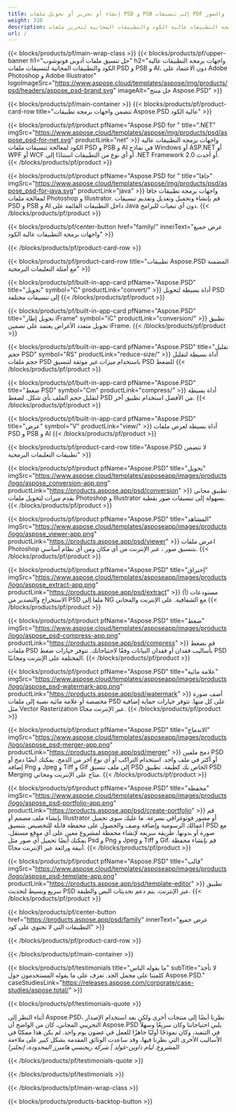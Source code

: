 ```yaml
---
title: إنشاء أو تحرير أو تحويل ملفات PSD و PSB إلى تنسيقات PDF والصور
weight: 310
description: واجهات برمجة التطبيقات عالية الكود والتطبيقات المجانية لتحرير ملفات Photoshop. القدرة على تحديث خصائص الطبقة وإضافة علامات مائية وتدوير مقياس Flip Crop Dethering Ratering Raster Conversion.
url: /
---
```


{{< blocks/products/pf/main-wrap-class >}}
{{< blocks/products/pf/upper-banner h1="حل تنسيق ملفات أدوبي فوتوشوب" h2="واجهات برمجة التطبيقات عالية الكود والتطبيقات المجانية لتنسيقات ملفات PSD و PSB و AI، دون الاعتماد على Adobe Photoshop و Adobe Illustrator" logoImageSrc="https://www.aspose.cloud/templates/aspose/img/products/psd/headers/aspose_psd-brand.svg" imageAlt="حل منتج Aspose.PSD" >}}

{{< blocks/products/pf/main-container >}}
{{< blocks/products/pf/product-card-row title="تتضمن واجهات برمجة تطبيقات Aspose.PSD عالية الكود" >}}

{{< blocks/products/pf/product pfName="Aspose.PSD for " title=".NET" imgSrc="https://www.aspose.cloud/templates/aspose/img/products/psd/aspose_psd-for-net.svg" productLink="net" >}}
واجهات برمجة التطبيقات عالية الكود لمعالجة تنسيقات ملفات PSD و PSB و AI في نماذج Windows أو ASP.NET أو WPF أو WCF أو أي نوع من التطبيقات استنادًا إلى .NET Framework 2.0 أو أحدث.
{{< /blocks/products/pf/product >}}

{{< blocks/products/pf/product pfName="Aspose.PSD for " title="جافا" imgSrc="https://www.aspose.cloud/templates/aspose/img/products/psd/aspose_psd-for-java.svg" productLink="java" >}}
واجهات برمجة تطبيقات جافا لمعالجة ملفات Photoshop و Illustrator. قم بإنشاء وتحميل وتعديل وتقديم تنسيقات PSD و PSB و AI داخل التطبيقات القائمة على Java دون أي تبعيات للبرامج.
{{< /blocks/products/pf/product >}}

{{< blocks/products/pf/center-button href="family/" innerText="عرض جميع واجهات برمجة التطبيقات عالية الكود" >}}

{{< /blocks/products/pf/product-card-row >}}

{{< blocks/products/pf/product-card-row title="تطبيقات Aspose.PSD المضمنة مع أمثلة التعليمات البرمجية" >}}

{{< blocks/products/pf/built-in-app-card pfName="Aspose.PSD" title="تحويل" symbol="C" productLink="convert/" >}}
أداة بسيطة لتحويل PSD إلى تنسيقات مختلفة
{{< /blocks/products/pf/product >}}

{{< blocks/products/pf/built-in-app-card pfName="Aspose.PSD" title="تحويل إطار iFrame" symbol="iC" productLink="conversion/" >}}
تطبيق تحويل متعدد الأغراض يعتمد على تضمين iFrame.
{{< /blocks/products/pf/product >}}

{{< blocks/products/pf/built-in-app-card pfName="Aspose.PSD" title="تقليل حجم PSD" symbol="RS" productLink="reduce-size/" >}}
أداة بسيطة لتقليل حجم ملفات PSD باستخدام ميزات غير موثقة لتنسيق PSD للضغط
{{< /blocks/products/pf/product >}}

{{< blocks/products/pf/built-in-app-card pfName="Aspose.PSD" title="ضغط PSD" symbol="Cm" productLink="compress/" >}}
أداة بسيطة لتقليل حجم الملف بأي شكل. لضغط PSD من الأفضل استخدام تطبيق آخر.
{{< /blocks/products/pf/product >}}

{{< blocks/products/pf/built-in-app-card pfName="Aspose.PSD" title="عرض" symbol="V" productLink="view/" >}}
أداة بسيطة لعرض ملفات PSD و PSB و AI
{{< /blocks/products/pf/product >}}
																			   
{{< blocks/products/pf/product-card-row title="Aspose.PSD لا تتضمن تطبيقات التعليمات البرمجية" >}}

{{< blocks/products/pf/product pfName="Aspose.PSD" title="تحويل" imgSrc="https://www.aspose.cloud/templates/asposeapp/images/products/logo/aspose_conversion-app.png" productLink="https://products.aspose.app/psd/conversion" >}}
تطبيق مجاني يقدم ميزات لتحويل ملفات Photoshop و Illustrator بسهولة إلى تنسيقات صور نقطية.
{{< /blocks/products/pf/product >}}

{{< blocks/products/pf/product pfName="Aspose.PSD" title="المشاهد" imgSrc="https://www.aspose.cloud/templates/asposeapp/images/products/logo/aspose_viewer-app.png" productLink="https://products.aspose.app/psd/viewer" >}}
اعرض ملفات Photoshop بتنسيق صور ، عبر الإنترنت من أي مكان ومن أي نظام أساسي.
{{< /blocks/products/pf/product >}}

{{< blocks/products/pf/product pfName="Aspose.PSD" title="إختراق" imgSrc="https://www.aspose.cloud/templates/asposeapp/images/products/logo/aspose_extract-app.png" productLink="https://products.aspose.app/psd/extract" >}}
(أ) مستودعات الاستخراج والتصدير من PSD ملفا إلى NG مع الشفافية.   على الإنترنت والمجاني
{{< /blocks/products/pf/product >}}

{{< blocks/products/pf/product pfName="Aspose.PSD" title="ضغط" imgSrc="https://www.aspose.cloud/templates/asposeapp/images/products/logo/aspose_psd-compress-app.png" productLink="https://products.aspose.app/psd/compress" >}}
قم بضغط ملفات PSD بأساليب فقدان أو فقدان البيانات وفقًا لاحتياجاتك. تتوفر خيارات ضغط PSD المختلفة على الإنترنت ومجانيًا.
{{< /blocks/products/pf/product >}}

{{< blocks/products/pf/product pfName="Aspose.PSD" title="علامة مائية" imgSrc="https://www.aspose.cloud/templates/asposeapp/images/products/logo/aspose_psd-watermark-app.png" productLink="https://products.aspose.app/psd/watermark" >}}
أضف صورة مخصصة أو علامة مائية نصية إلى ملفات PSD على كل منها. تتوفر خيارات حماية إضافية مثل Vector Rasterization عبر الإنترنت مجانًا.
{{< /blocks/products/pf/product >}}

{{< blocks/products/pf/product pfName="Aspose.PSD" title="الاندماج" imgSrc="https://www.aspose.cloud/templates/asposeapp/images/products/logo/aspose_psd-merger-app.png" productLink="https://products.aspose.app/psd/merger" >}}
دمج ملفين PSD أو أكثر في ملف واحد. استخدام التراكب أو أي نوع آخر من الدمج. يمكنك أيضًا دمج أو إضافة Png و Jpeg و Tiff و Gif إلى ملف تنسيق PSD الخاص بك كطبقة. تطبيق PSD Merging متاح على الإنترنت ومجاني.
{{< /blocks/products/pf/product >}}

{{< blocks/products/pf/product pfName="Aspose.PSD" title="محفظة" imgSrc="https://www.aspose.cloud/templates/asposeapp/images/products/logo/aspose_psd-portfolio-app.png" productLink="https://products.aspose.app/psd/create-portfolio" >}}
قم بإنشاء ملف مصمم أو Illustrator أو مصور فوتوغرافي بسرعة. ما عليك سوى تحميل أعمالك الرسومية وإضافة وصف والحصول على محفظة قابلة للتخصيص بتنسيق PSD مع صورة أو بدونها. طريقة سريعة لإنشاء محفظة لمشروع معين على أي موقع مستقل. يمكنك أيضًا تحميل أي صور مثل Psd و Png و Jpeg و Tiff و Gif. قم بإنشاء محفظة أنيقة ورائعة عبر الإنترنت مجانًا.
{{< /blocks/products/pf/product >}}

{{< blocks/products/pf/product pfName="Aspose.PSD" title="قالب" imgSrc="https://www.aspose.cloud/templates/asposeapp/images/products/logo/aspose_psd-template-app.png" productLink="https://products.aspose.app/psd/template-editor" >}}
تطبيق سريع وبسيط لتحديث PSD عبر الإنترنت. يتم دعم تحديثات النص والطبقة.
{{< /blocks/products/pf/product >}}

{{< blocks/products/pf/center-button href="https://products.aspose.app/psd/family" innerText="عرض جميع التطبيقات التي لا تحتوي على كود" >}}

{{< /blocks/products/pf/product-card-row >}}

{{< /blocks/products/pf/main-container >}}

{{< blocks/products/pf/testimonials title="ما يقوله الناس" subTitle="لا تأخذ كلمتنا على محمل الجد. تعرف على ما يقوله المستخدمون حول Aspose.PSD." caseStudiesLink="https://releases.aspose.com/corporate/case-studies/aspose.total/" >}}

{{< blocks/products/pf/testimonials-quote >}}
<p class="first">
 أثناء النظر إلى Aspose.PSD، نظرنا أيضًا إلى منتجات أخرى ولكن بعد استخدام الإصدار التجريبي المجاني، كان من الواضح أن Aspose.PSD يلبي احتياجاتنا وكان سريعًا وسهلاً في التنفيذ، وكان نموذجًا أوليًا جاهزًا للعمل في غضون يوم واحد. لم يكن هذا ممكنًا في الأساليب الأخرى التي نظرنا فيها، وقد ساعدت الوثائق المقدمة بشكل كبير على ملاءمة المشروع.
 <em>
  ليام داوين-غولد | شركة ريجنسي هامبرز المحدودة، إنجلترا
 </em>
</p>

{{< /blocks/products/pf/testimonials-quote >}}

{{< /blocks/products/pf/testimonials >}}

{{< /blocks/products/pf/main-wrap-class >}}

{{< blocks/products/products-backtop-button >}}
